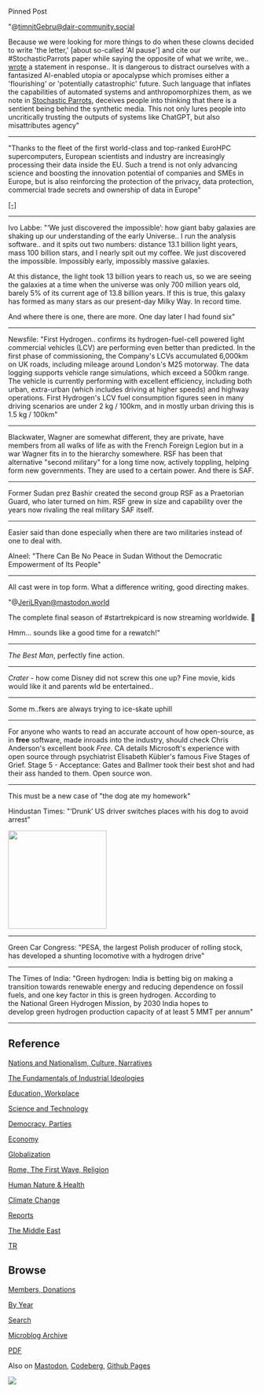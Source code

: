 Pinned Post

"@timnitGebru@dair-community.social

Because we were looking for more things to do when these clowns
decided to write 'the letter,' [about so-called 'AI pause'] and cite
our \#StochasticParrots paper while saying the opposite of what we
write, we.. [wrote](https://www.dair-institute.org/blog/letter-statement-March2023)
a statement in response.. It is dangerous to distract ourselves with a fantasized
AI-enabled utopia or apocalypse which promises either a 'flourishing' or
'potentially catastrophic' future. Such language that inflates the capabilities
of automated systems and anthropomorphizes them, as we note in [Stochastic Parrots](https://dl.acm.org/doi/abs/10.1145/3442188.3445922), 
deceives people into thinking that there is a sentient being behind the
synthetic media. This not only lures people into uncritically trusting
the outputs of systems like ChatGPT, but also misattributes agency"

---


"Thanks to the fleet of the first world-class and top-ranked EuroHPC
supercomputers, European scientists and industry are increasingly
processing their data inside the EU. Such a trend is not only
advancing science and boosting the innovation potential of companies
and SMEs in Europe, but is also reinforcing the protection of the
privacy, data protection, commercial trade secrets and ownership of
data in Europe"

[[-]](https://www.hpcwire.com/2023/05/01/eurohpc-executive-director-talks-europes-supercomputing-future/)

---

Ivo Labbe: "‘We just discovered the impossible’: how giant baby
galaxies are shaking up our understanding of the early Universe.. I
run the analysis software.. and it spits out two numbers: distance
13.1 billion light years, mass 100 billion stars, and I nearly spit
out my coffee. We just discovered the impossible. Impossibly early,
impossibly massive galaxies.

At this distance, the light took 13 billion years to reach us, so we
are seeing the galaxies at a time when the universe was only 700
million years old, barely 5% of its current age of 13.8 billion
years. If this is true, this galaxy has formed as many stars as our
present-day Milky Way. In record time.

And where there is one, there are more. One day later I had found six"

---

Newsfile: "First Hydrogen.. confirms its hydrogen-fuel-cell powered
light commercial vehicles (LCV) are performing even better than
predicted. In the first phase of commissioning, the Company's LCVs
accumulated 6,000km on UK roads, including mileage around London's M25
motorway. The data logging supports vehicle range simulations, which
exceed a 500km range. The vehicle is currently performing with
excellent efficiency, including both urban, extra-urban (which
includes driving at higher speeds) and highway operations. First
Hydrogen's LCV fuel consumption figures seen in many driving scenarios
are under 2 kg / 100km, and in mostly urban driving this is 1.5 kg /
100km"

---

Blackwater, Wagner are somewhat different, they are private, have
members from all walks of life as with the French Foreign Legion but
in a war Wagner fits in to the hierarchy somewhere. RSF has been that
alternative "second military" for a long time now, actively toppling,
helping form new governments. They are used to a certain power. And
there is SAF. 

---

Former Sudan prez Bashir created the second group RSF as a Praetorian
Guard, who later turned on him. RSF grew in size and capability over
the years now rivaling the real military SAF itself.

---

Easier said than done especially when there are two militaries instead
of one to deal with.

Alneel: "There Can Be No Peace in Sudan Without the Democratic
Empowerment of Its People"

---

All cast were in top form. What a difference writing, good directing
makes.

"@JeriLRyan@mastodon.world

The complete final season of \#startrekpicard is now streaming
worldwide. 🖖

Hmm… sounds like a good time for a rewatch!"

---

*The Best Man*, perfectly fine action.

---

*Crater* - how come Disney did not screw this one up? Fine movie, kids
would like it and parents wld be entertained.. 

---

Some m..fkers are always trying to ice-skate uphill

---

For anyone who wants to read an accurate account of how open-source,
as in **free** software, made inroads into the industry, should check
Chris Anderson's excellent book *Free*. CA details Microsoft's
experience with open source through psychiatrist Elisabeth Kübler's
famous Five Stages of Grief. Stage 5 - Acceptance: Gates and Ballmer
took their best shot and had their ass handed to them. Open source
won.

---

This must be a new case of "the dog ate my homework"

Hindustan Times: "‘Drunk’ US driver switches places with his dog to
avoid arrest"

<img width='200' src='https://www.hindustantimes.com/ht-img/img/2023/05/17/550x309/969913_Wallpaper2_1684333559275.jpg'/> 

---

Green Car Congress: "PESA, the largest Polish producer of rolling
stock, has developed a shunting locomotive with a hydrogen drive"

---

The Times of India: "Green hydrogen: India is betting big on making a
transition towards renewable energy and reducing dependence on fossil
fuels, and one key factor in this is green hydrogen. According to
the National Green Hydrogen Mission, by 2030 India hopes to
develop green hydrogen production capacity of at least 5 MMT per
annum"

---

## Reference

[Nations and Nationalism, Culture, Narratives](0119/2013/02/nations-and-nationalism.html)

[The Fundamentals of Industrial Ideologies](0119/2011/04/fundamentals-of-industrial-ideologies.html)

[Education, Workplace](0119/2017/09/education-workplace.html)

[Science and Technology](0119/2018/09/science-technology.html)

[Democracy, Parties](0119/2016/11/democracy.html)

[Economy](2021/01/economy.html)

[Globalization](0119/2018/09/globalization.html)

[Rome, The First Wave, Religion](0119/2017/12/rome.html)

[Human Nature & Health](2020/07/human-nature.html)

[Climate Change](2022/01/climate.html)

[Reports](2021/01/reports.html)

[The Middle East](0119/2019/07/middleeast.html)

[TR](../tr/index.html)

## Browse

[Members, Donations](2022/08/members.html)

[By Year](years.html)

[Search](search.html)

[Microblog Archive](mbl/index.html)

[PDF](https://drive.google.com/uc?export=view&id=1FSi-1MnqXVq_PVTEXzzflwN8-7h92N_R)

Also on 
[Mastodon](https://masto.ai/@muratk3n),
[Codeberg](https://muratk5n.codeberg.page/en/),
[Github Pages](https://muratk5n.github.io/thirdwave/en/)

<img src='https://drive.google.com/uc?export=view&id=1zsIeciFSvlr-sWB84Tc0mfZ_NYqn9VQx'/> 



